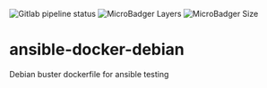 ![Gitlab pipeline status](https://img.shields.io/gitlab/pipeline/sultangillani/ansible-docker-debian.svg?style=popout-square)
![MicroBadger Layers](https://img.shields.io/microbadger/layers/saltman33/ansible-debian-buster.svg?style=popout-square)
![MicroBadger Size](https://img.shields.io/microbadger/image-size/saltman33/ansible-debian-buster.svg?style=popout-square)


# ansible-docker-debian

Debian buster dockerfile for ansible testing